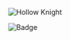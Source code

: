 ![Hollow Knight](https://thumbs.gfycat.com/BarrenMemorableAuklet-size_restricted.gif)

![Badge](https://bit.ly/icom-badge)
